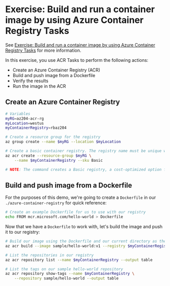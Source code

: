 # Exercise: Build and run a container image by using Azure Container Registry Tasks

See [Exercise: Build and run a container image by using Azure Container Registry Tasks](https://learn.microsoft.com/en-us/training/modules/publish-container-image-to-azure-container-registry/6-build-run-image-azure-container-registry) for more information.

In this exercise, you use ACR Tasks to perform the following actions:

- Create an Azure Container Registry (ACR)
- Build and push image from a Dockerfile
- Verify the results
- Run the image in the ACR

## Create an Azure Container Registry

```sh
# Variables
myRG=az204-acr-rg
myLocation=westus
myContainerRegistry=rbaz204

# Create a resource group for the registry
az group create --name $myRG --location $myLocation

# Create a basic container registry. The registry name must be unique within Azure, and contain 5-50 alphanumeric characters.
az acr create --resource-group $myRG \
    --name $myContainerRegistry --sku Basic

# NOTE: The command creates a Basic registry, a cost-optimized option for developers learning about Azure Container Registry.

```

## Build and push image from a Dockerfile

For the purposes of this demo, we're going to create a `Dockerfile` in our `./azure-container-registry` for quick reference:

```sh
# Create an example Dockerfile for us to use with our registry
echo FROM mcr.microsoft.com/hello-world > Dockerfile
```

Now that we have a `Dockerfile` to work with, let's build the image and push it to our registry:

```sh
# Build our image using the Dockerfile and our current directory as the context
az acr build --image sample/hello-world:v1 --registry $myContainerRegistry --file Dockerfile .

# List the repositories in our registry
az acr repository list --name $myContainerRegistry --output table

# List the tags on our sample hello-world repository
az acr repository show-tags --name $myContainerRegistry \
    --repository sample/hello-world --output table

```
